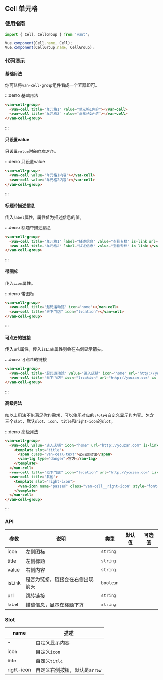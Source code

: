 <script>
export default {
  methods: {
    handleClick() {
      console.log('cell click');
    }
  }
};
</script>

## Cell 单元格

### 使用指南
``` javascript
import { Cell, CellGroup } from 'vant';

Vue.component(Cell.name, Cell);
Vue.component(CellGroup.name, CellGroup);
```

### 代码演示

#### 基础用法

你可以将`van-cell-group`组件看成一个容器即可。

:::demo 基础用法
```html
<van-cell-group>
  <van-cell title="单元格1" value="单元格1内容"></van-cell>
  <van-cell title="单元格2" value="单元格2内容"></van-cell>
</van-cell-group>
```
:::

#### 只设置value

只设置`value`时会向左对齐。

:::demo 只设置value
```html
<van-cell-group>
  <van-cell value="单元格1内容"></van-cell>
  <van-cell value="单元格2内容"></van-cell>
</van-cell-group>
```
:::

#### 标题带描述信息

传入`label`属性，属性值为描述信息的值。

:::demo 标题带描述信息
```html
<van-cell-group>
  <van-cell title="单元格1" label="描述信息" value="查看专栏" is-link url="javascript:void(0)" @click="handleClick"></van-cell>
  <van-cell title="单元格2" label="描述信息" value="查看专栏" is-link></van-cell>
</van-cell-group>
```
:::

#### 带图标

传入`icon`属性。

:::demo 带图标
```html
<van-cell-group>
  <van-cell title="起码运动馆" icon="home"></van-cell>
  <van-cell title="线下门店" icon="location"></van-cell>
</van-cell-group>
```
:::

#### 可点击的链接

传入`url`属性，传入`isLink`属性则会在右侧显示箭头。

:::demo 可点击的链接
```html
<van-cell-group>
  <van-cell title="起码运动馆" value="进入店铺" icon="home" url="http://youzan.com" is-link></van-cell>
  <van-cell title="线下门店" icon="location" url="http://youzan.com" is-link></van-cell>
</van-cell-group>
```
:::

#### 高级用法

如以上用法不能满足你的需求，可以使用对应的`slot`来自定义显示的内容。包含三个`slot`，默认`slot`、`icon`、`title`和`right-icon`的`slot`。

:::demo 高级用法
```html
<van-cell-group>
  <van-cell value="进入店铺" icon="home" url="http://youzan.com" is-link>
    <template slot="title">
      <span class="van-cell-text">起码运动馆</span>
      <van-tag type="danger">官方</van-tag>
    </template>
  </van-cell>
  <van-cell title="线下门店" icon="location" url="http://youzan.com" is-link></van-cell>
  <van-cell title="其他">
    <template slot="right-icon">
      <van-icon name="passed" class="van-cell__right-icon" style="font-size: 16px;"></van-icon>
    </template>
  </van-cell>
</van-cell-group>
```
:::

### API

| 参数       | 说明      | 类型       | 默认值       | 可选值       |
|-----------|-----------|-----------|-------------|-------------|
| icon | 左侧图标 | `string`  |           |           |
| title | 左侧标题 | `string`  |           |           |
| value | 右侧内容 | `string`  |           |           |
| isLink | 是否为链接，链接会在右侧出现箭头 | `boolean`  |           |           |
| url | 跳转链接 | `string`  |           |           |
| label | 描述信息，显示在标题下方 | `string`  |           |           |

### Slot

| name       | 描述      |
|-----------|-----------|
| - | 自定义显示内容 |
| icon | 自定义`icon` |
| title | 自定义`title` |
| right-icon | 自定义右侧按钮，默认是`arrow` |
